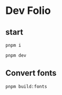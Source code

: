 # Dev Folio

## start

```shell
pnpm i
```

```shell
pnpm dev
```

## Convert fonts

```shell
pnpm build:fonts
```
